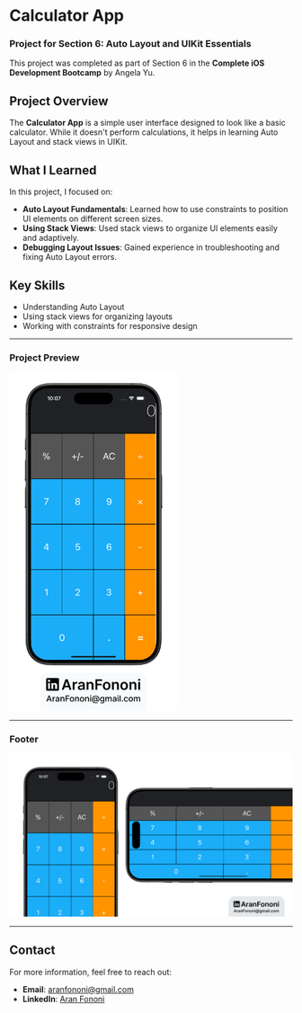 # Calculator App

### Project for Section 6: **Auto Layout and UIKit Essentials**  
This project was completed as part of Section 6 in the **Complete iOS Development Bootcamp** by Angela Yu.

## Project Overview
The **Calculator App** is a simple user interface designed to look like a basic calculator. While it doesn't perform calculations, it helps in learning Auto Layout and stack views in UIKit.

## What I Learned
In this project, I focused on:
- **Auto Layout Fundamentals**: Learned how to use constraints to position UI elements on different screen sizes.
- **Using Stack Views**: Used stack views to organize UI elements easily and adaptively.
- **Debugging Layout Issues**: Gained experience in troubleshooting and fixing Auto Layout errors.

## Key Skills
- Understanding Auto Layout
- Using stack views for organizing layouts
- Working with constraints for responsive design

---

### Project Preview
<img src="./Documents/Readme.png" alt="Calculator App Preview" width="300px">

---

### Footer
![Footer Image](./Documents/Linkedin.jpg)

---

## Contact
For more information, feel free to reach out:  
- **Email**: [aranfononi@gmail.com](mailto:aranfononi@gmail.com)  
- **LinkedIn**: [Aran Fononi](https://www.linkedin.com/in/aran-fononi-18182b265)
